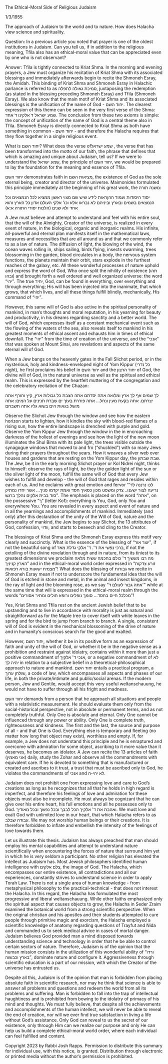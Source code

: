 The Ethical-Moral Side of Religious Judaism

1/3/1955

The approach of Judaism to the world and to nature. How does Halacha view science and spirituality.

Question: In a previous article you noted that prayer is one of the oldest institutions in Judaism. Can you tell us, if in addition to the religious meaning, Tfila also has an ethical-moral value that can be appreciated even by one who is not observant?

Answer: Tfila is tightly connected to Kriat Shma. In the morning and evening prayers, a Jew must organize his recitation of Kriat Shma with its associated blessings and immediately afterwards begin to recite the Shmoneh Esray, the Amidah.  This binding of Kriat Shma and Shmoneh Esray in Halachic parlance is referred to as סמיכת גאולה לתפלה, juxtaposing the redemption (as stated in the blessing preceding Shmoneh Esray) and Tfila (Shmoneh Esray). We also know that the main motif of Kriat Shma and its associated blessings is the unification of the name of God - יחוד השם. The clearest expression of this theme can be seen in the very first verse of the Shma: שמע ישראל דֹ אלקינו דֹ אחד. The conclusion from these two axioms is simple: the concept of unification of the name of God is a central theme also in Tfila. Shmoneh Esray is directly connected to Kriat Shma as both have something in common - יחוד השם - and therefore the Halacha requires that they flow together in a single religious event.

What is יחוד השם? What does the verse ofשמע ישראל , the verse that has been transformed into the motto of our faith, the phrase that defines that which is amazing and unique about Judaism, tell us? If we were to understand the שמע ישראל, the principle of יחוד השם, we would be prepared to lay the foundation for the meaning and essence of Tfila.

יחוד השם demonstrates faith in מציאות השם, the existence of God as the sole eternal being, creator and director of the universe. Maimonides formulated this principle immediately at the beginning of his great work, the משנה תורה:

 יסוד היסודות ועמוד ההןראות לידע שיש שם מצוי ראשון ממציא לכל הנמצאים וכל הנמצאים בשמים ובארץ וביניהם לא נבראו אלא וכו' אלקי העולם אדון כל הארץ והוא אחד ולא שנים (הלכות יסודי התורה א:א)

A Jew must believe and attempt to understand and feel with his entire soul, that the will of the Almighty, Creator of the universe, is realized in every event of nature, in the biological, organic and inorganic realms. His infinite, all-powerful and eternal plan manifests itself in the mathematical laws, measures and necessities that are all around us and that we commonly refer to as a law of nature. The diffusion of light, the blowing of the wind, the ocean waves rolling in, ships sailing, birds flying, insects swarming, trees blossoming in the garden, blood circulates in a body, the nervous system functions, the planets maintain their orbit, stars explode in the furthest reaches of the galaxy, etc. All these wonderful processes of nature uphold and express the word of God, Who once split the nihility of existence (תהו ובהו) and brought forth a well ordered and well organized universe: the word “יהי”. The true יחיד, God, can be found in everything, over everything and through everything; His will has been injected into the inanimate, that which grows, that which lives, and all these things fulfill blindly, mechanically, His command of “יהי”.

However, this same will of God is also active in the spiritual personality of mankind, in man’s thoughts and moral reputation, in his yearning for beauty and productivity, in his dreams regarding sanctity and a better world. The will of God, which expresses itself as a constant mechanical event such as the flowing of the waters of the sea, also reveals itself to mankind in his greatest moments of ethical ascent and exhausts him in times of ethical downfall. The “יהי” from the time of creation of the universe, and the “אנכי” that was spoken at Mount Sinai, are revelations and aspects of the same eternal will of God.

When a Jew bangs on the heavenly gates in the Fall Slichot period, or in the mysterious, holy and kindness-enveloped night of Yom Kippur (כל נדרי night), he first proclaims his belief in יחוד השם and the יחוד הרצון of God, the divine will of God, in the natural universe as well as the spiritual and ethical realm. This is expressed by the heartfelt muttering of the congregation and the celebratory recitation of the Chazan: 

לך שמים אף לך ארץ ומלואה אתה יסדתם אתה הצבת כל גבולות ארץ, קיץ וחורף אתה יצרתם. אתה בקעת מעין ונחל... אתה פוררת בעזך ים שברת תנינים על המים: אתה מושל בגאות הים בשוא גליו אתה תשבחם

Observe the Slichot Jew through the window and see how the eastern horizon starts to lighten, how it kindles the sky with blood-red flames of a rising sun, how the entire landscape is drenched with purple and gold. Observe the Yom Kippur Jew through the window in the in encroaching darkness of the holiest of evenings and see how the light of the new moon illuminates the Shul Bima with its pale light, the trees visible outside the synagogue windows that moved to and fro (“shuckled”) with so many Jews during their prayers throughout the years. How it weaves a silver web over houses and gardens that are resting on the Yom Kippur day, the שבת שבתון. The Jew, be it in the early morning Slichot prayer or Kol Nidrei night, thinks to himself: observe the rays of light, be they the golden light of the sun or the silver light of the moon, fulfill the same will of God that every Jew wishes to fulfill and develop - the will of God that rages and resides within each of us. And he exclaims with great emotion and fervor “לכו נרננה לד' נריעה לצור ישענו.. צדק ומשפט מכון כסאיך חסד ואמת יקדמו פניך... אשר יחדו נמתיק סוד בבית אלקים נהלך ברגש”. The emphasis is placed on the word “אתה”, on the possessive “ך” (letter Kof): everything is You, God, only You and everywhere You. You are revealed in every aspect and event of nature and in all the yearnings and accomplishments of mankind. Immediately (and only) after this declaration of the unity of the Will of God, nature and the personality of mankind, the Jew begins to say Slichot, the 13 attributes of God, confession, וודוי, and starts to beseech and cling to the Creator.

The blessings of Kriat Shma and the Shmoneh Esray express this motif very clearly and succinctly. What is the essence of the blessing of “יוצר אור”, if not the beautiful song of ברכי נפשי את ד'. ד' אלקי גדלת מאד, if not the extolling of the divine revelation through and in nature, from its tiniest to its greatest dimensions we proclaim מה רבו מעשיך ד' כולם בחכמה עשית מלאה הארץ קניניך” and in the ethical-moral world order expressed in “זורע צדקות מצמיח ישועות בורא רפואות”! What does the blessing of גבורות we recite in Shmoneh Esray mean if not to underscore the fundamental idea that the will of God is etched in stone and metal, in the animal and insect kingdoms, in the ray of light and the blooming rose, as we say “אתה גבור לעולם ד'” while at the same time that will is expressed in the ethical-moral realm through the words “מכלכל חיים בחסד... סומך נופלים ורופא חולים ומתיר אסורים”!

Yes, Kriat Shma and Tfila rest on the ancient Jewish belief that to be upstanding and to live in accordance with morality is just as natural and straightforward as for the Maple tree to cover itself with white leaves in the spring and for the bird to jump from branch to branch. A single, consistent will of God is evident in the mechanical blossoming of the drive of nature and in humanity’s conscious search for the good and exalted.

However, יחוד השם, whether it be in its positive form as an expression of faith and unity of the will of God, or whether it be in the negative sense as a prohibition and restraint against idolatry, contains within it more than just a positive commandment of אנכי ד' אלקיך, or a negative commandment of לא יהיה לך in relation to a subjective belief in a theoretical-philosophical approach to nature and mankind. יחוד השם entails a practical program, a שולחן ערוך, a code of law, which encompasses all aspects and phases of our life, in both the private/intimate and public/social arenas. If the modern person, Jew and Gentile, would accept this very useful weltanschauung, he would not have to suffer through all his fright and madness.

יחוד השם demands from a person that he approach all situations and people with a relativistic measurement. He should evaluate them only from the social-historical perspective, not in absolute or permanent terms, and as not completely truthful. Only One is absolute and eternal. Only One cannot be influenced through any power or ability. Only One is complete truth, righteousness and kindness. The first and the last, the source and purpose of all - and that One is God. Everything else is temporary and fleeting (no matter how long that object may exist), worthless and empty. If, for example, a Jew does not understand this principle and he is enraptured and overcome with admiration for some object, ascribing to it more value than it deserves, he becomes an idolator. A Jew can recite the 13 articles of faith (אני מאמין) daily, study the Zohar and observe all the commandments with equivalent care. If he is devoted to something that is manufactured or created and ascribes to it trust, a trust that must be ascribed only to God, he violates the commandments of אנכי and לא יהי-ה.

Judaism does not prohibit one from expressing love and care to God’s creations as long as he recognizes that all that he holds in high regard is imperfect, and therefore his feelings of love and admiration for these objects must also be incomplete. He must always be cognizant that he can give over his entire heart, his full emotions and all he possesses only to God. ואהבת את ד' אלקיך הכל לבבך ובכל נפשך ובכל מאודיך. We must love and exalt God with unlimited love in our heart, that which Halacha refers to as עבודה שבלב. We may not worship human beings or their creations. It is therefore forbidden to inflate and embellish the intensity of the feelings of love towards them.

Let us illustrate this thesis. Judaism has always preached that man should employ his mental capabilities and attempt to understand nature scientifically when encountering the forces of nature that surround him yet in which he is very seldom a participant. No other religion has elevated the intellect as Judaism has. Most Jewish philosophers identified human intelligence with צלם אלקים, the image of God. The Halacha, which encompasses our entire existence, all contradictions and all our experiences, constantly strives to understand science in order to apply Torah Law. There is not a single area of human knowledge - from metaphysical philosophy to the practical-technical - that does not interest the Halacha. In this regard, the Halacha has formulated the most progressive and liberal weltanschauung. While other faiths emphasized only the spiritual aspect that causes objects to grow, the Halacha in Seder Zraim examined the botanical world from a strong scientific perspective. When the original christian and his apostles and their students attempted to cure people through primitive magic and exorcism, the Halacha employed a scientific knowledge of anatomy regarding questions of Trayfut and Nida and commanded us to seek medical advice in cases of mortal danger. Judaism believes God provided man a mind disposed towards understanding science and technology in order that he be able to control certain sectors of nature. Therefore, Judaism is of the opinion that the human mission consists in the utilization of this wonderful ability of “ורדו בארץ וכבשוה”, dominate nature and configure it. Aggressiveness through scientific education is a part of our mission, with which the Creator of the universe has entrusted us.

Despite all this, Judaism is of the opinion that man is forbidden from placing absolute faith in scientific research, nor may he think that science is able to answer all problems and questions and redeem the world from all its problems and suffering. Man is forbidden to fall into the trap of intellectual haughtiness and is prohibited from bowing to the idolatry of primacy of his mind and thoughts. We must fully believe, that despite all the achievements and accomplishments of the human intellect, we will never be able to reveal the end of creation, nor will we ever find true satisfaction in living a life without God’s assistance. Only God can reveal to us the secret of our existence, only through Him can we realize our purpose and only He can help us build a complete ethical-moral world order, where each individual can feel fulfilled and content.

Copyright 2023 by Rabbi Josh Rapps. Permission to distribute this summary for individual use, with this notice, is granted. Distribution through electronic or printed media without the author’s permission is prohibited.
